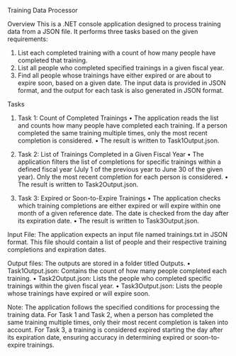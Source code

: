Training Data Processor

Overview
This is a .NET console application designed to process training data from a JSON file. It performs three tasks based on the given requirements:
1. List each completed training with a count of how many people have completed that training.
2. List all people who completed specified trainings in a given fiscal year.
3. Find all people whose trainings have either expired or are about to expire soon, based on a given date.
The input data is provided in JSON format, and the output for each task is also generated in JSON format.

Tasks
1. Task 1: Count of Completed Trainings
•	The application reads the list and counts how many people have completed each training. If a person completed the same training multiple times, only the most recent completion is considered.
•	The result is written to Task1Output.json.

2. Task 2: List of Trainings Completed in a Given Fiscal Year
•	The application filters the list of completions for specific trainings within a defined fiscal year (July 1 of the previous year to June 30 of the given year). Only the most recent completion for each person is considered.
•	The result is written to Task2Output.json.

3. Task 3: Expired or Soon-to-Expire Trainings
•	The application checks which training completions are either expired or will expire within one month of a given reference date. The date is checked from the day after its expiration date.
•	The result is written to Task3Output.json.


Input File: 
The application expects an input file named trainings.txt in JSON format. This file should contain a list of people and their respective training completions and expiration dates.

Output files:
The outputs are stored in a folder titled Outputs.
•	Task1Output.json: Contains the count of how many people completed each training.
•	Task2Output.json: Lists the people who completed specific trainings within the given fiscal year.
•	Task3Output.json: Lists the people whose trainings have expired or will expire soon.

Note: The application follows the specified conditions for processing the training data. For Task 1 and Task 2, when a person has completed the same training multiple times, only their most recent completion is taken into account. For Task 3, a training is considered expired starting the day after its expiration date, ensuring accuracy in determining expired or soon-to-expire trainings.
